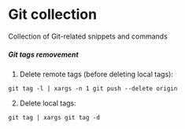 # Git collection

Collection of Git-related snippets and commands



##### Git tags removement

1. Delete remote tags (before deleting local tags):

```shell script
git tag -l | xargs -n 1 git push --delete origin
```

2. Delete local tags:

```shell script
git tag | xargs git tag -d
```

